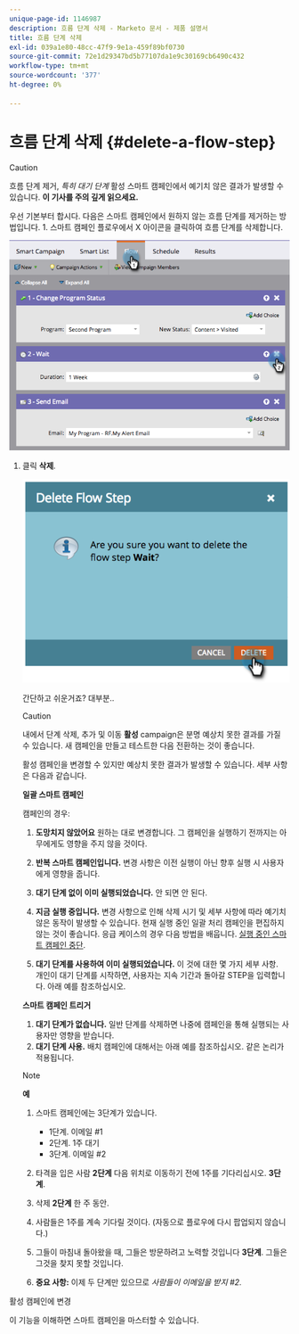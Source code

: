 ```yaml
---
unique-page-id: 1146987
description: 흐름 단계 삭제 - Marketo 문서 - 제품 설명서
title: 흐름 단계 삭제
exl-id: 039a1e80-48cc-47f9-9e1a-459f89bf0730
source-git-commit: 72e1d29347bd5b77107da1e9c30169cb6490c432
workflow-type: tm+mt
source-wordcount: '377'
ht-degree: 0%

---
```


# 흐름 단계 삭제 {#delete-a-flow-step}

>[!CAUTION]
>
>흐름 단계 제거, _특히 대기 단계_ 활성 스마트 캠페인에서 예기치 않은 결과가 발생할 수 있습니다. **이 기사를 주의 깊게 읽으세요.**

우선 기본부터 합시다. 다음은 스마트 캠페인에서 원하지 않는 흐름 단계를 제거하는 방법입니다. 1. 스마트 캠페인 플로우에서 X 아이콘을 클릭하여 흐름 단계를 삭제합니다.

![](assets/image2014-9-22-13-3a52-3a20.png)

1. 클릭 **삭제**.

   ![](assets/image2014-9-22-13-3a55-3a25.png)

   간단하고 쉬운거죠? 대부분..

   >[!CAUTION]
   >
   >내에서 단계 삭제, 추가 및 이동 **활성** campaign은 분명 예상치 못한 결과를 가질 수 있습니다. 새 캠페인을 만들고 테스트한 다음 전환하는 것이 좋습니다.

   활성 캠페인을 변경할 수 있지만 예상치 못한 결과가 발생할 수 있습니다. 세부 사항은 다음과 같습니다.

   **일괄 스마트 캠페인**

   캠페인의 경우:

   1. **도망치지 않았어요** 원하는 대로 변경합니다. 그 캠페인을 실행하기 전까지는 아무에게도 영향을 주지 않을 것이다.
   1. **반복 스마트 캠페인입니다.** 변경 사항은 이전 실행이 아닌 향후 실행 시 사용자에게 영향을 줍니다.
   1. **대기 단계 없이 이미 실행되었습니다.** 안 되면 안 된다.
   1. **지금 실행 중입니다.** 변경 사항으로 인해 삭제 시기 및 세부 사항에 따라 예기치 않은 동작이 발생할 수 있습니다. 현재 실행 중인 일괄 처리 캠페인을 편집하지 않는 것이 좋습니다. 응급 케이스의 경우 다음 방법을 배웁니다. [실행 중인 스마트 캠페인 중단](/help/marketo/product-docs/core-marketo-concepts/smart-campaigns/using-smart-campaigns/abort-a-smart-campaign.md).

   1. **대기 단계를 사용하여 이미 실행되었습니다.** 이 것에 대한 몇 가지 세부 사항.\
      개인이 대기 단계를 시작하면, 사용자는 지속 기간과 돌아갈 STEP을 입력합니다. 아래 예를 참조하십시오.

   **스마트 캠페인 트리거**

   1. **대기 단계가 없습니다.** 일반 단계를 삭제하면 나중에 캠페인을 통해 실행되는 사용자만 영향을 받습니다.
   1. **대기 단계 사용.** 배치 캠페인에 대해서는 아래 예를 참조하십시오. 같은 논리가 적용됩니다.

   >[!NOTE]
   >
   >**예**
   >
   >1. 스마트 캠페인에는 3단계가 있습니다.
      >    * 1단계. 이메일 #1
      >    * 2단계. 1주 대기
      >    * 3단계. 이메일 #2
   >
   >1. 타격을 입은 사람 **2단계** 다음 위치로 이동하기 전에 1주를 기다리십시오. **3단계**.
   >1. 삭제 **2단계** 한 주 동안.
   >1. 사람들은 1주를 계속 기다릴 것이다. (자동으로 플로우에 다시 팝업되지 않습니다.)
   >1. 그들이 마침내 돌아왔을 때, 그들은 방문하려고 노력할 것입니다 **3단계**. 그들은 그것을 찾지 못할 것입니다.
   >1. **중요 사항:** 이제 두 단계만 있으므로 *사람들이 이메일을 받지 #2.*


활성 캠페인에 변경

이 기능을 이해하면 스마트 캠페인을 마스터할 수 있습니다.
